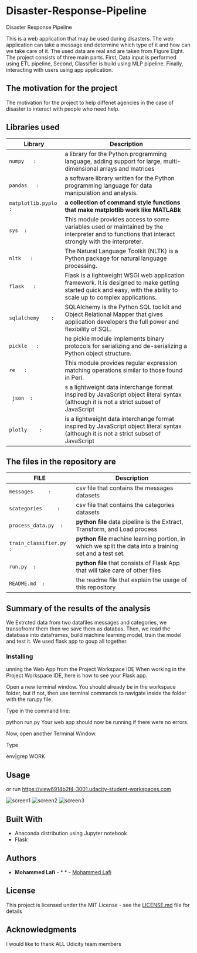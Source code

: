 # Disaster-Response-Pipeline
  Disaster Response Pipeline

This is a web application that may be used during disasters. The web application can take a message and determine which type of it and how can we take care of it.
The used data are real and are taken from Figure Eight. The project consists of three main parts. First, Data input is  performed using ETL pipeline, Second, Classifier is build using MLP pipeline. Finally, interacting with users using app application.



## The motivation for the project

The motivation for the project to help diffenet agencies in the case of disaster to interact with people who need help. 

##  Libraries used


| Library | Description |
| --- | --- |
| `numpy   : `   |  a library for the Python programming language, adding support for large, multi-dimensional arrays and matrices |
| `pandas   : `    | a software library written for the Python programming language for data manipulation and analysis. |
| ` matplotlib.pyplo  : `      |   **a collection of command style functions that make matplotlib work like MATLABk** |
| ` sys  : `      |  This module provides access to some variables used or maintained by the interpreter and to functions that interact strongly with the interpreter.   |
| ` nltk   : `      |  The Natural Language Toolkit (NLTK) is a Python package for natural language processing.    |
| ` flask   : `      |  Flask is a lightweight WSGI web application framework. It is designed to make getting started quick and easy, with the ability to scale up to complex applications.   |
| `sqlalchemy    : `      |   SQLAlchemy is the Python SQL toolkit and Object Relational Mapper that gives application developers the full power and flexibility of SQL.  |
| ` pickle   : `      | he pickle module implements binary protocols for serializing and de-serializing a Python object structure.    |
| ` re   : `      |  This module provides regular expression matching operations similar to those found in Perl.  |
| `  json  : `      |   s a lightweight data interchange format inspired by JavaScript object literal syntax (although it is not a strict subset of JavaScript  |
| `plotly    : `      |   is a lightweight data interchange format inspired by JavaScript object literal syntax (although it is not a strict subset of JavaScript  |


##  The files  in the repository are 

| FILE    | Description |
| ---  | --- |
| `messages     : `         |csv file that contains the messages  datasets  |
| `scategories     : `           |csv file that contains the  categories datasets  |
| `process_data.py  : `         |   **python file** data pipeline is the Extract, Transform, and Load process|
| `train_classifier.py  : `         |  **python file** machine learning portion, in which we split the data into a training set and a test set. |
| `run.py  : `         |  **python file** that consists of Flask App that will take care of other files|
| `README.md  : `                        |  the readme file that explain the usage of this repository|


## Summary of the results of the analysis

We Extrcted data from two datafiles messages and categories, we transofromr them then we save them as databas.
Then, we read the database into dataframes, build machine learning model, train the model and test it.
We used flask app to goup all together.

### Installing


unning the Web App from the Project Workspace IDE
When working in the Project Workspace IDE, here is how to see your Flask app.

Open a new terminal window. You should already be in the workspace folder, but if not, then use terminal commands to navigate inside the folder with the run.py file.

Type in the command line:

python run.py
Your web app should now be running if there were no errors.

Now, open another Terminal Window.

Type

env|grep WORK


## Usage

or run 
https://view6914b2f4-3001.udacity-student-workspaces.com

![screen1](https://user-images.githubusercontent.com/19904555/70387929-d44edd00-19b3-11ea-8e43-551942fe045e.PNG)
![screen2](https://user-images.githubusercontent.com/19904555/70387931-d44edd00-19b3-11ea-8089-4ce6474c1469.PNG)
![screen3](https://user-images.githubusercontent.com/19904555/70387932-d4e77380-19b3-11ea-981d-15d8db7e4ce8.PNG)



## Built With

* Anaconda distribution using Jupyter notebook 
* Flask


## Authors

* **Mohammed Lafi** - *  * - [Mohammed Lafi](https://github.com/mohammedlafi)


## License

This project is licensed under the MIT License - see the [LICENSE.md](LICENSE.md) file for details

## Acknowledgments

I would like to thank ALL Udicity team members 


